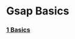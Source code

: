 # Gsap Basics

### [1 Basics](https://github.com/sanketshinde3001/webdev/tree/main/4%20Gsap%20-%20Basic%20To%20Advanced/1%20basics)
